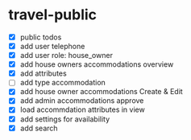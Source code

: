 # travel-public

- [x] public todos
- [x] add user telephone
- [x] add user role: house_owner
- [x] add house owners accommodations overview
- [x] add attributes
- [ ] add type accommodation
- [x] add house owner accommodations Create & Edit
- [x] add admin accommodations approve
- [x] load accommdation attributes in view
- [x] add settings for availability
- [x] add search
